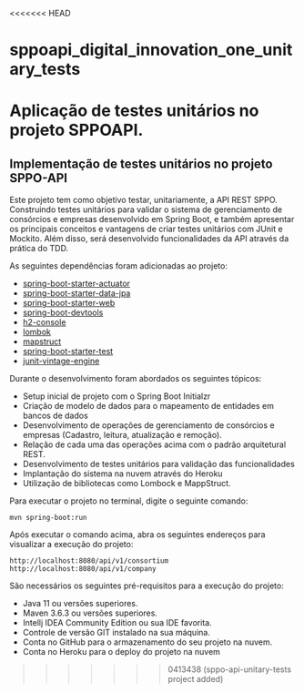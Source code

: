 <<<<<<< HEAD
# sppoapi_digital_innovation_one_unitary_tests
Aplicação de testes unitários no projeto SPPOAPI.
=======
<h2>Implementação de testes unitários no projeto SPPO-API</h2>

Este projeto tem como objetivo testar, unitariamente, a API REST SPPO. 
Construindo testes unitários para validar o sistema de gerenciamento de consórcios e empresas
desenvolvido em Spring Boot, e também apresentar os principais conceitos e vantagens de criar testes unitários com JUnit e Mockito.
Além disso, será desenvolvido funcionalidades da API através da prática do TDD.

As seguintes dependências foram adicionadas ao projeto:

- [spring-boot-starter-actuator](https://docs.spring.io/spring-boot/docs/current/reference/html/actuator.html) 
- [spring-boot-starter-data-jpa](https://docs.spring.io/spring-data/jpa/docs/current/reference/html/#dependencies)
- [spring-boot-starter-web](https://docs.spring.io/spring-data/jpa/docs/current/reference/html/#dependencies)
- [spring-boot-devtools](https://docs.spring.io/spring-boot/docs/1.5.16.RELEASE/reference/html/using-boot-devtools.html)
- [h2-console](https://github.com/h2database/h2database)
- [lombok](https://projectlombok.org/setup/maven)
- [mapstruct](https://mapstruct.org/documentation/installation/)
- [spring-boot-starter-test](https://spring.io/guides/gs/spring-boot/)
- [junit-vintage-engine](https://mvnrepository.com/artifact/org.junit.vintage/junit-vintage-engine)

Durante o desenvolvimento foram abordados os seguintes tópicos:

* Setup inicial de projeto com o Spring Boot Initialzr 
* Criação de modelo de dados para o mapeamento de entidades em bancos de dados
* Desenvolvimento de operações de gerenciamento de consórcios e empresas (Cadastro, leitura, atualização e remoção).
* Relação de cada uma das operações acima com o padrão arquitetural REST.
* Desenvolvimento de testes unitários para validação das funcionalidades
* Implantação do sistema na nuvem através do Heroku
* Utilização de bibliotecas como Lombock e MappStruct.

Para executar o projeto no terminal, digite o seguinte comando:

```shell script
mvn spring-boot:run 
```

Após executar o comando acima, abra os seguintes endereços para visualizar a execução do projeto:

```
http://localhost:8080/api/v1/consortium
http://localhost:8080/api/v1/company
```


São necessários os seguintes pré-requisitos para a execução do projeto:

* Java 11 ou versões superiores.
* Maven 3.6.3 ou versões superiores.
* Intellj IDEA Community Edition ou sua IDE favorita.
* Controle de versão GIT instalado na sua máquina.
* Conta no GitHub para o armazenamento do seu projeto na nuvem.
* Conta no Heroku para o deploy do projeto na nuvem
>>>>>>> 0413438 (sppo-api-unitary-tests project added)
